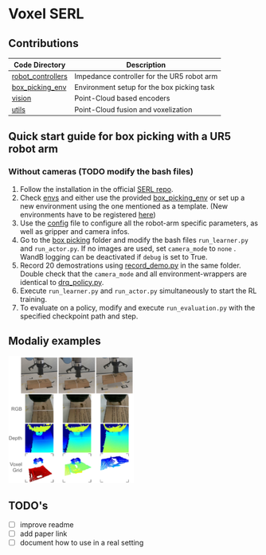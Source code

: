 # Voxel SERL

## Contributions

| Code Directory                                                                                             | Description                                |
|------------------------------------------------------------------------------------------------------------|--------------------------------------------|
| [robot_controllers](https://github.com/nisutte/voxel-serl/tree/develop/serl_robot_infra/robot_controllers) | Impedance controller for the UR5 robot arm |
| [box_picking_env](https://github.com/nisutte/voxel-serl/tree/develop/serl_robot_infra/box_picking_env)     | Environment setup for the box picking task |
| [vision](https://github.com/nisutte/voxel-serl/tree/develop/serl_launcher/serl_launcher/vision)            | Point-Cloud based encoders                 |
| [utils](https://github.com/nisutte/voxel-serl/blob/develop/serl_robot_infra/ur_env/camera/utils.py)        | Point-Cloud fusion and voxelization        |

## Quick start guide for box picking with a UR5 robot arm

### Without cameras (TODO modify the bash files)

1. Follow the installation in the official [SERL repo](https://github.com/rail-berkeley/serl).
2. Check [envs](https://github.com/nisutte/voxel-serl/blob/develop/serl_robot_infra/ur_env/envs) and either use the provided [box_picking_env](https://github.com/nisutte/voxel-serl/blob/develop/serl_robot_infra/ur_env/envs/camera_env/box_picking_camera_env.py) or set up a new environment using the one mentioned as a template. (New environments have to be registered [here](https://github.com/nisutte/voxel-serl/blob/develop/serl_robot_infra/ur_env/__init__.py))
2. Use the [config](https://github.com/nisutte/voxel-serl/blob/develop/serl_robot_infra/ur_env/envs/camera_env/config.py) file to configure all the robot-arm specific parameters, as well as gripper and camera infos.
3. Go to the [box picking](https://github.com/nisutte/voxel-serl/blob/develop/examples/box_picking_drq) folder and modify the bash files ```run_learner.py``` and ```run_actor.py```. If no images are used, set ```camera_mode``` to ```none``` . WandB logging can be deactivated if ```debug``` is set to True.
4. Record 20 demostrations using [record_demo.py](https://github.com/nisutte/voxel-serl/blob/develop/examples/box_picking_drq/record_demo.py) in the same folder. Double check that the ```camera_mode``` and all environment-wrappers are identical to [drq_policy.py](https://github.com/nisutte/voxel-serl/blob/develop/examples/box_picking_drq/drq_policy.py).
5. Execute ```run_learner.py``` and ```run_actor.py``` simultaneously to start the RL training.
6. To evaluate on a policy, modify and execute ```run_evaluation.py``` with the specified checkpoint path and step. 

## Modaliy examples
<p>
  <img src="./docs/images/trajectory%20timeline.png" width="50%"/>
</p>

## TODO's
- [ ] improve readme
- [ ] add paper link
- [ ] document how to use in a real setting

